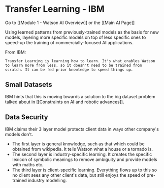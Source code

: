 # Transfer Learning - IBM

Go to [[Module 1 - Watson AI Overview]] or the [[Main AI Page]]

Using learned patterns from previously-trained models as the basis for new models, layering more specific models on top of less specific ones to speed-up the training of commercially-focused AI applications.

From IBM:

	Transfer Learning is learning how to learn. It's what enables Watson to learn more from less, so it doesn't need to be trained from scratch. It can be fed prior knowledge to speed things up. 

## Small Datasets

IBM hints that this is moving towards a solution to the big dataset problem talked about in [[Constraints on AI and robotic advances]].

## Data Security

IBM claims their 3 layer model protects client data in ways other company's models don't.

- The first layer is general knowledge, such as that which could be obtained from wikipedia. It tells Watson what a house or a tornado is.
- The second layer is industry-specific learning. It creates the specific lexicon of symbolic meanings to remove ambiguity and provide models with maths etc.
- The third layer is client-specific learning. Everything flows up to this so no client sees any other client's data, but still enjoys the speed of pre-trained industry modelling.
